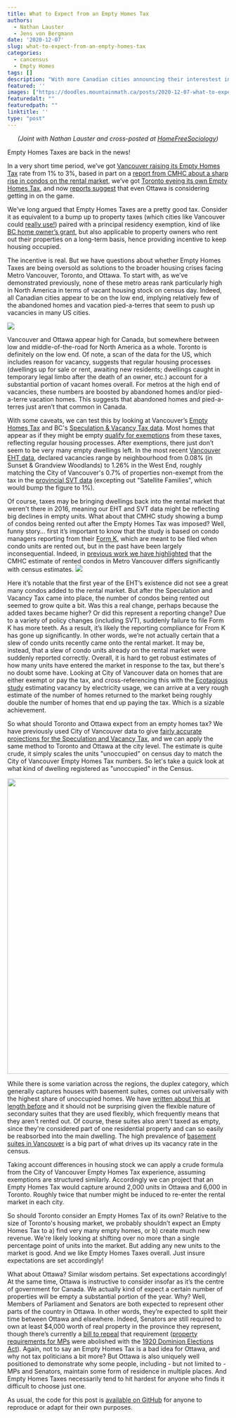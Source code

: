 ```yaml
---
title: What to Expect from an Empty Homes Tax
authors: 
  - Nathan Lauster
  - Jens von Bergmann
date: '2020-12-07'
slug: what-to-expect-from-an-empty-homes-tax
categories:
  - cancensus
  - Empty Homes
tags: []
description: "With more Canadian cities announcing their interestest in an Empty Homes Tax, what should they expect?"
featured: ''
images: ["https://doodles.mountainmath.ca/posts/2020-12-07-what-to-expect-from-an-empty-homes-tax_files/figure-html/ott-tor-unoccupied-1.png"]
featuredalt: ""
featuredpath: ""
linktitle: ''
type: "post"
---
```




 
<p style="text-align:center;"><i>(Joint with Nathan Lauster and cross-posted at <a href="https://homefreesociology.com/2020/12/07/what-to-expect-from-an-empty-homes/" target="_blank">HomeFreeSociology</a>)</i></p>


Empty Homes Taxes are back in the news!

In a very short time period, we’ve got [Vancouver raising its Empty Homes Tax](https://www.cbc.ca/news/canada/british-columbia/vancouver-empty-homes-tax-will-triple-to-3-starting-in-2021-1.5816396) rate from 1% to 3%, based in part on a [report from CMHC about a sharp rise in condos on the rental market](https://www.cmhc-schl.gc.ca/en/housing-observer-online/2020-housing-observer/increase-supply-rental-condominiums-vancouver), we’ve got [Toronto eyeing its own Empty Homes Tax](https://www.thestar.com/news/city_hall/2020/12/03/vacant-home-tax-should-be-implemented-in-toronto-mayor-john-tory-says.html), and now [reports suggest](https://ottawa.ctvnews.ca/mayor-councillor-mckenney-eye-vacancy-tax-on-empty-residential-units-in-ottawa-1.5217595) that even Ottawa is considering getting in on the game. 

We’ve long argued that Empty Homes Taxes are a pretty good tax. Consider it as equivalent to a bump up to property taxes (which cities like Vancouver could [really use!](https://homefreesociology.com/2019/11/27/property-tax-snacks/)) paired with a principal residency exemption, kind of like [BC home owner’s grant](https://www2.gov.bc.ca/gov/content/taxes/property-taxes/annual-property-tax/home-owner-grant), but also applicable to property owners who rent out their properties on a long-term basis, hence providing incentive to keep housing occupied.

The incentive is real. But we have questions about whether Empty Homes Taxes are being oversold as solutions to the broader housing crises facing Metro Vancouver, Toronto, and Ottawa. To start with, as we’ve demonstrated previously, none of these metro areas rank particularly high in North America in terms of vacant housing stock on census day. Indeed, all Canadian cities appear to be on the low end, implying relatively few of the abandoned homes and vacation pied-a-terres that seem to push up vacancies in many US cities. 

![](https://doodles.mountainmath.ca/posts/2020-01-27-mythical-oversupply_files/figure-html/unnamed-chunk-22-1.png)

Vancouver and Ottawa appear high for Canada, but somewhere between low and middle-of-the-road for North America as a whole. Toronto is definitely on the low end. Of note, a scan of the data for the US, which includes reason for vacancy, suggests that regular housing processes (dwellings up for sale or rent, awaiting new residents; dwellings caught in temporary legal limbo after the death of an owner, etc.) account for a substantial portion of vacant homes overall. For metros at the high end of vacancies, these numbers are boosted by abandoned homes and/or pied-a-terre vacation homes. This suggests that abandoned homes and pied-a-terres just aren’t that common in Canada.

With some caveats, we can test this by looking at Vancouver’s [Empty Homes Tax](https://vancouver.ca/files/cov/empty-homes-tax-annual-report.pdf) and BC's [Speculation & Vacancy Tax data](https://news.gov.bc.ca/files/SVT_Consultation_All.pdf#page=84). Most homes that appear as if they might be empty [qualify for exemptions](https://vancouver.ca/files/cov/vancouver-2019-empty-homes-tax-annual-report.pdf#page=4) from these taxes, reflecting regular housing processes. After exemptions, there just don’t seem to be very many empty dwellings left. In the most recent [Vancouver EHT data](https://vancouver.ca/news-calendar/more-vancouver-homes-occupied-initial-2019-empty-homes-tax-statistics-show.aspx), declared vacancies range by neighbourhood from 0.08% (in Sunset & Grandview Woodlands) to 1.26% in the West End, roughly matching the City of Vancouver's 0.7% of properties non-exempt from the tax in the [provincial SVT data](https://news.gov.bc.ca/files/SVT_Consultation_All.pdf#page=84) (excepting out "Satellite Families", which would bump the figure to 1%). 

Of course, taxes may be bringing dwellings back into the rental market that weren't there in 2016, meaning our EHT and SVT data might be reflecting big declines in empty units. What about that CMHC study showing a bump of condos being rented out after the Empty Homes Tax was imposed? Well, funny story… first it’s important to know that the study is based on condo managers reporting from their [Form K](https://www.bclaws.ca/civix/document/id/complete/statreg/12_43_2000#FormK), which are meant to be filed when condo units are rented out, but in the past have been largely inconsequential. Indeed, in [previous work we have highlighted](https://doodles.mountainmath.ca/blog/2018/12/17/how-are-condos-used/) that the CMHC estimate of rented condos in Metro Vancouver differs significantly with census estimates.
![](https://doodles.mountainmath.ca/posts/2018-12-17-how-are-condos-used_files/figure-html/unnamed-chunk-7-1.png)

Here it’s notable that the first year of the EHT’s existence did not see a great many condos added to the rental market. But after the Speculation and Vacancy Tax came into place, the number of condos being rented out seemed to grow quite a bit. Was this a real change, perhaps because the added taxes became higher? Or did this represent a reporting change? Due to a variety of policy changes (including SVT), suddenly failure to file Form K has more teeth. As a result, it’s likely the reporting compliance for From K has gone up significantly. In other words, we’re not actually certain that a slew of condo units recently came onto the rental market. It may be, instead, that a slew of condo units already on the rental market were suddenly reported correctly. Overall, it is hard to get robust estimates of how many units have entered the market in response to the tax, but there's no doubt some have. Looking at City of Vancouver data on homes that are either exempt or pay the tax, and cross-referencing this with the [Ecotagious study](https://council.vancouver.ca/20160308/documents/rr1EcotagiousReport.pdf) estimating vacancy by electricity usage, we can arrive at a very rough estimate of the number of homes returned to the market being roughly double the number of homes that end up paying the tax. Which is a sizable achievement.

So what should Toronto and Ottawa expect from an empty homes tax? We have previously used City of Vancouver data to give [fairly accurate projections for the Speculation and Vacancy Tax](https://doodles.mountainmath.ca/blog/2019/02/27/tax-speculations/), and we can apply the same method to Toronto and Ottawa at the city level. The estimate is quite crude, it simply scales the units "unoccupied" on census day to match the City of Vancouver Empty Homes Tax numbers. So let's take a quick look at what kind of dwelling registered as "unoccupied" in the Census.









<img src="/posts/2020-12-07-what-to-expect-from-an-empty-homes-tax_files/figure-html/ott-tor-unoccupied-1.png" width="672" />

While there is some variation across the regions, the duplex category, which generally captures houses with basement suites, comes out universally with the highest share of unoccupied homes. We have [written about this at length before](https://doodles.mountainmath.ca/blog/2018/01/25/empty-suites/) and it should not be surprising given the flexible nature of secondary suites that they are used flexibly, which frequently means that they aren't rented out. Of course, these suites also aren't taxed as empty, since they're considered part of one residential property and can so easily be reabsorbed into the main dwelling. The high prevalence of [basement suites in Vancouver](https://homefreesociology.com/2017/09/18/a-tale-of-three-cities/) is a big part of what drives up its vacancy rate in the census.

Taking account differences in housing stock we can apply a crude formula from the City of Vancouver Empty Homes Tax experience, assuming exemptions are structured similarly. Accordingly we can project that an Empty Homes Tax would capture around 2,000 units in Ottawa and 6,000 in Toronto. Roughly twice that number might be induced to re-enter the rental market in each city.

So should Toronto consider an Empty Homes Tax of its own? Relative to the size of Toronto's housing market, we probably shouldn’t expect an Empty Homes Tax to a) find very many empty homes, or b) create much new revenue. We're likely looking at shifting over no more than a single percentage point of units into the market. But adding any new units to the market is good. And we like Empty Homes Taxes overall. Just insure expectations are set accordingly!

What about Ottawa? Similar wisdom pertains. Set expectations accordingly! At the same time, Ottawa is instructive to consider insofar as it’s the centre of government for Canada. We actually kind of expect a certain number of properties will be empty a substantial portion of the year. Why? Well, Members of Parliament and Senators are both expected to represent other parts of the country in Ottawa. In other words, they’re expected to split their time between Ottawa and elsewhere. Indeed, Senators are still required to own at least $4,000 worth of real property in the province they represent, though there’s currently a [bill to repeal](https://parl.ca/DocumentViewer/en/43-1/bill/S-218/first-reading) that requirement ([property requirements for MPs](https://www.ourcommons.ca/marleaumontpetit/DocumentViewer.aspx?Sec=Ch04&Seq=3&Language=E) were abolished with the [1920 Dominion Elections Act](https://www.elections.ca/content.aspx?section=res&dir=cons/comp/evol&document=intro&lang=e)). Again, not to say an Empty Homes Tax is a bad idea for Ottawa, and why not tax politicians a bit more? But Ottawa is also uniquely well positioned to demonstrate why some people, including - but not limited to - MPs and Senators, maintain some form of residence in multiple places. And Empty Homes Taxes necessarily tend to hit hardest for anyone who finds it difficult to choose just one.

As usual, the code for this post is [available on GitHub](https://github.com/mountainMath/doodles/blob/master/content/posts/2020-12-07-what-to-expect-from-an-empty-homes-tax.Rmarkdown) for anyone to reproduce or adapt for their own purposes.

